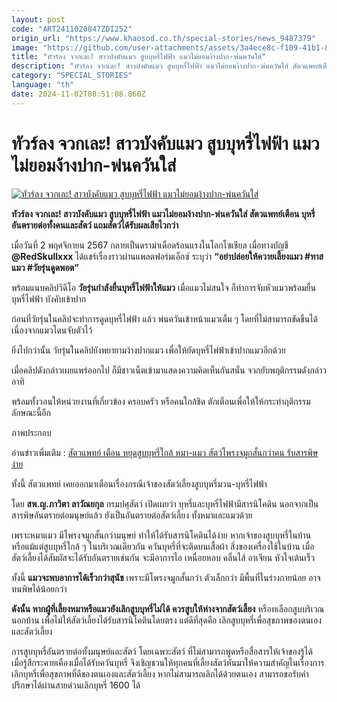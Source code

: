 ```yaml
---
layout: post
code: "ART2411020847ZDI252"
origin_url: "https://www.khaosod.co.th/special-stories/news_9487379"
image: "https://github.com/user-attachments/assets/3a4ece8c-f109-41b1-86e0-f8d179916467"
title: "ทัวร์ลง จวกเละ! สาวบังคับแมว สูบบุหรี่ไฟฟ้า แมวไม่ยอมง้างปาก-พ่นควันใส่"
description: "ทัวร์ลง จวกเละ! สาวบังคับแมว สูบบุหรี่ไฟฟ้า แมวไม่ยอมง้างปาก-พ่นควันใส่ สัตวแพทย์เตือน บุหรี่อันตรายต่อทั้งคนและสัตว์ แถมสัตว์ได้รับผลเสียไวกว่า"
category: "SPECIAL_STORIES"
language: "th"
date: 2024-11-02T08:51:08.860Z
---
```


# ทัวร์ลง จวกเละ! สาวบังคับแมว สูบบุหรี่ไฟฟ้า แมวไม่ยอมง้างปาก-พ่นควันใส่

[![ทัวร์ลง จวกเละ! สาวบังคับแมว สูบบุหรี่ไฟฟ้า แมวไม่ยอมง้างปาก-พ่นควันใส่](https://www.khaosod.co.th/wpapp/uploads/2024/11/poor-cat-02.jpg "ทัวร์ลง จวกเละ! สาวบังคับแมว สูบบุหรี่ไฟฟ้า แมวไม่ยอมง้างปาก-พ่นควันใส่")](https://www.khaosod.co.th/wpapp/uploads/2024/11/poor-cat-02.jpg)

**ทัวร์ลง จวกเละ! สาวบังคับแมว สูบบุหรี่ไฟฟ้า แมวไม่ยอมง้างปาก-พ่นควันใส่ สัตวแพทย์เตือน บุหรี่อันตรายต่อทั้งคนและสัตว์ แถมสัตว์ได้รับผลเสียไวกว่า**

เมื่อวันที่ 2 พฤศจิกายน 2567 กลายเป็นดราม่าเดือดร้อนแรงในโลกโซเชียล เมื่อทางบัญชี **@RedSkullxxx** ได้แชร์เรื่องราวผ่านแพลตฟอร์มเอ็กซ์ ระบุว่า **“อย่าปล่อยให้ควายเลี้ยงแมว #ทาสแมว #วัยรุ่นดูดพอต”**

พร้อมแนบคลิปวิดีโอ **วัยรุ่นกำลังยื่นบุหรี่ไฟฟ้าให้แมว** เมื่อแมวไม่สนใจ ก็ทำการจับหัวแมวพร้อมยื่นบุหรี่ไฟฟ้า บังคับเข้าปาก

ก่อนที่วัยรุ่นในคลิปจะทำการดูดบุหรี่ไฟฟ้า แล้ว พ่นควันเข้าหน้าแมวเต็ม ๆ โดยที่ไม่สามารถขัดขืนได้ เนื่องจากแมวโดนจับตัวไว้

ยิ่งไปกว่านั้น วัยรุ่นในคลิปยังพยายามง้างปากแมว เพื่อให้ยัดบุหรี่ไฟฟ้าเข้าปากแมวอีกด้วย

เมื่อคลิปดังกล่าวเผยแพร่ออกไป ก็มีชาวเน็ตเข้ามาแสดงความคิดเห็นกันสนั่น จวกยับพฤติกรรมดังกล่าว อาทิ

พร้อมทั้งวอนให้หน่วยงานที่เกี่ยวข้อง ครอบครัว หรือคนใกล้ชิด ตักเตือนเพื่อให้ให้กระทำฤติกรรมลักษณะนี้อีก

ภาพประกอบ

อ่านข่าวเพิ่มเติม : [สัตวแพทย์ เตือน หยุดสูบบุหรี่ใกล้ หมา-แมว สัตว์โพรงจมูกสั้นกว่าคน รับสารพิษง่าย](https://www.khaosod.co.th/special-stories/news_8112620)

ทั้งนี้ สัตวแพทย์ เคยออกมาเตือนเรื่องกรณีเจ้าของสัตว์เลี้ยงสูบบุหรี่มวน-บุหรี่ไฟฟ้า

โดย **สพ.ญ.ภาวิตา ลาวัณยกุล** กรมปศุสัตว์ เปิดเผยว่า บุหรี่และบุหรี่ไฟฟ้ามีสารนิโคติน นอกจากเป็นสารพิษอันตรายต่อมนุษย์แล้ว ยังเป็นอันตรายต่อสัตว์เลี้ยง ทั้งหมาและแมวด้วย

เพราะหมาแมว มีโพรงจมูกสั้นกว่ามนุษย์ ทำให้ได้รับสารนิโคตินได้ง่าย หากเจ้าของสูบบุหรี่ในบ้าน หรือแม้แต่สูบบุหรี่ใกล้ ๆ ในบริเวณเดียวกัน ควันบุหรี่ที่จะติดบนเสื้อผ้า สิ่งของเครื่องใช้ในบ้าน เมื่อสัตว์เลี้ยงได้สัมผัสจะได้รับอันตรายเช่นกัน จะมีอาการไอ เหนื่อยหอบ คลื่นไส้ อาเจียน หัวใจเต้นเร็ว

ทั้งนี้ **แมวจะพบอาการได้เร็วกว่าสุนัข** เพราะมีโพรงจมูกสั้นกว่า ตัวเล็กกว่า มีพื้นที่ในร่างกายน้อย อาจทนพิษได้น้อยกว่า

**ดังนั้น หากผู้ที่เลี้ยงหมาหรือแมวยังเลิกสูบบุหรี่ไม่ได้ ควรสูบให้ห่างจากสัตว์เลี้ยง** หรือทเลือกสูบบริเวณนอกบ้าน เพื่อไม่ให้สัตว์เลี้ยงได้รับสารนิโคตินโดยตรง แต่ดีที่สุดคือ เลิกสูบบุหรี่เพื่อสุขภาพของตนเองและสัตว์เลี้ยง

การสูบบุหรี่อันตรายต่อทั้งมนุษย์และสัตว์ โดยเฉพาะสัตว์ ที่ไม่สามารถพูดหรือสื่อสารให้เจ้าของรู้ได้ เมื่อรู้สึกระคายเคืองเมื่อได้รับควันบุหรี่ จึงเชิญชวนให้ทุกคนที่เลี้ยงสัตว์หันมาให้ความสำคัญในเรื่องการเลิกบุหรี่เพื่อสุขภาพที่ดีของตนเองและสัตว์เลี้ยง หากไม่สามารถเลิกได้ด้วยตนเอง สามารถขอรับคำปรึกษาได้ผ่านสายด่วนเลิกบุหรี่ 1600 ได้